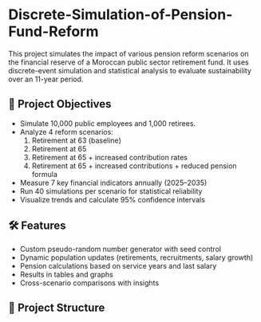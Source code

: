 # Discrete-Simulation-of-Pension-Fund-Reform

This project simulates the impact of various pension reform scenarios on the financial reserve of a Moroccan public sector retirement fund. It uses discrete-event simulation and statistical analysis to evaluate sustainability over an 11-year period.

## 🧠 Project Objectives

- Simulate 10,000 public employees and 1,000 retirees.
- Analyze 4 reform scenarios:
  1. Retirement at 63 (baseline)
  2. Retirement at 65
  3. Retirement at 65 + increased contribution rates
  4. Retirement at 65 + increased contributions + reduced pension formula
- Measure 7 key financial indicators annually (2025–2035)
- Run 40 simulations per scenario for statistical reliability
- Visualize trends and calculate 95% confidence intervals

## 🛠 Features

- Custom pseudo-random number generator with seed control
- Dynamic population updates (retirements, recruitments, salary growth)
- Pension calculations based on service years and last salary
- Results in tables and graphs
- Cross-scenario comparisons with insights

## 📁 Project Structure

